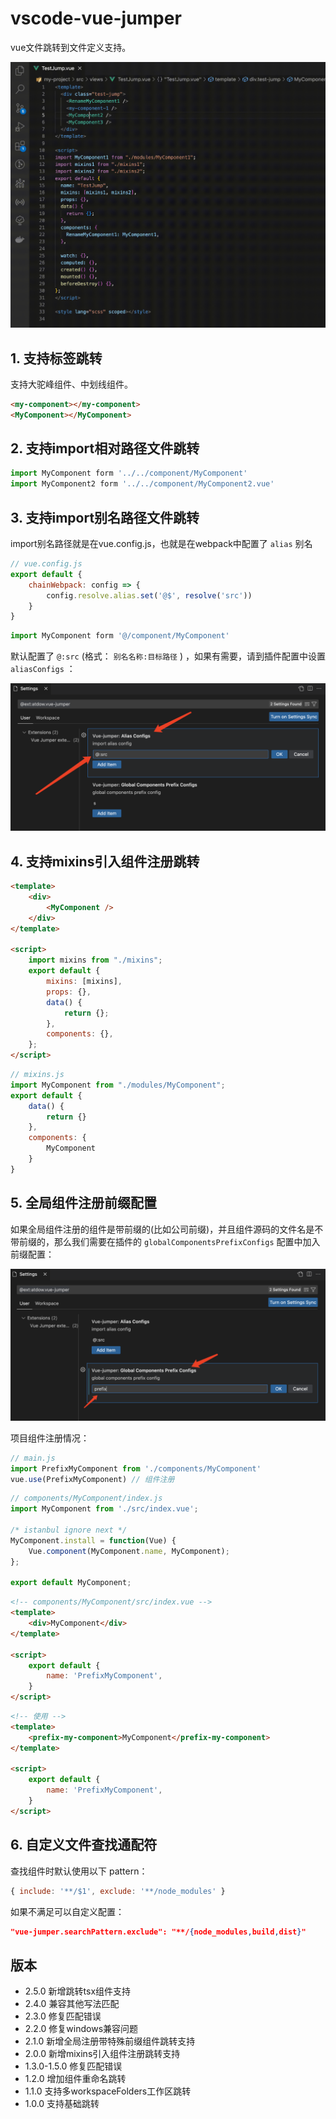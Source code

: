 <!--
 * @Author: atdow
 * @Date: 2022-11-01 21:07:59
 * @LastEditors: null
 * @LastEditTime: 2023-11-14 20:55:36
 * @Description: file description
-->

# vscode-vue-jumper

vue文件跳转到文件定义支持。

![](./images/usage-demo.gif)

## 1. 支持标签跳转

支持大驼峰组件、中划线组件。

```html
<my-component></my-component>
<MyComponent></MyComponent>
```

## 2. 支持import相对路径文件跳转

```js
import MyComponent form '../../component/MyComponent'
import MyComponent2 form '../../component/MyComponent2.vue'
```

## 3. 支持import别名路径文件跳转

import别名路径就是在vue.config.js，也就是在webpack中配置了 `alias` 别名

```js
// vue.config.js
export default {
    chainWebpack: config => {
        config.resolve.alias.set('@$', resolve('src'))
    }
}
```

```js
import MyComponent form '@/component/MyComponent'
```

默认配置了 `@:src` (格式： `别名名称:目标路径` ) ，如果有需要，请到插件配置中设置 `aliasConfigs` ：

![aliasConfigs](./images/aliasConfigs.png)

## 4. 支持mixins引入组件注册跳转

```html
<template>
    <div>
        <MyComponent />
    </div>
</template>

<script>
    import mixins from "./mixins";
    export default {
        mixins: [mixins],
        props: {},
        data() {
            return {};
        },
        components: {},
    };
</script>
```

```js
// mixins.js
import MyComponent from "./modules/MyComponent";
export default {
    data() {
        return {}
    },
    components: {
        MyComponent
    }
}
```

## 5. 全局组件注册前缀配置

如果全局组件注册的组件是带前缀的(比如公司前缀)，并且组件源码的文件名是不带前缀的，那么我们需要在插件的 `globalComponentsPrefixConfigs` 配置中加入前缀配置：

![globalComponentsPrefixConfigs](./images/globalComponentsPrefixConfigs.png)

项目组件注册情况：

```js
// main.js
import PrefixMyComponent from './components/MyComponent'
vue.use(PrefixMyComponent) // 组件注册
```

```js
// components/MyComponent/index.js
import MyComponent from './src/index.vue';

/* istanbul ignore next */
MyComponent.install = function(Vue) {
    Vue.component(MyComponent.name, MyComponent);
};

export default MyComponent;
```

```html
<!-- components/MyComponent/src/index.vue -->
<template>
    <div>MyComponent</div>
</template>

<script>
    export default {
        name: 'PrefixMyComponent',
    }
</script>
```

```html
<!-- 使用 -->
<template>
    <prefix-my-component>MyComponent</prefix-my-component>
</template>

<script>
    export default {
        name: 'PrefixMyComponent',
    }
</script>
```

## 6. 自定义文件查找通配符

查找组件时默认使用以下 pattern：

```js
{ include: '**/$1', exclude: '**/node_modules' }
```

如果不满足可以自定义配置：

```json
"vue-jumper.searchPattern.exclude": "**/{node_modules,build,dist}"
```

## 版本

* 2.5.0 新增跳转tsx组件支持
* 2.4.0 兼容其他写法匹配
* 2.3.0 修复匹配错误
* 2.2.0 修复windows兼容问题
* 2.1.0 新增全局注册带特殊前缀组件跳转支持
* 2.0.0 新增mixins引入组件注册跳转支持
* 1.3.0-1.5.0 修复匹配错误
* 1.2.0 增加组件重命名跳转
* 1.1.0 支持多workspaceFolders工作区跳转
* 1.0.0 支持基础跳转

